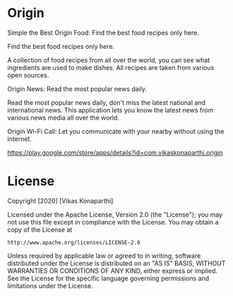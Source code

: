 # Origin
Simple the Best
Origin Food: Find the best food recipes only here.

Find the best food recipes only here.

A collection of food recipes from all over the world, you can see what ingredients are used to make dishes. All recipes are taken from various open sources.

Origin News: Read the most popular news daily.

Read the most popular news daily, don't miss the latest national and international news. This application lets you know the latest news from various news media all over the world.

Origin Wi-Fi Call: Let you communicate with your nearby without using the internet.

https://play.google.com/store/apps/details?id=com.vikaskonaparthi.origin


# License

Copyright [2020] [Vikas Konaparthi]

Licensed under the Apache License, Version 2.0 (the "License");
you may not use this file except in compliance with the License.
You may obtain a copy of the License at

    http://www.apache.org/licenses/LICENSE-2.0

Unless required by applicable law or agreed to in writing, software
distributed under the License is distributed on an "AS IS" BASIS,
WITHOUT WARRANTIES OR CONDITIONS OF ANY KIND, either express or implied.
See the License for the specific language governing permissions and
limitations under the License.
